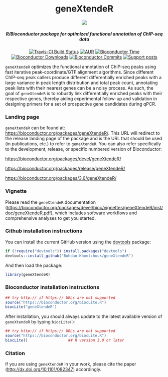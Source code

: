 <div align="center">

# geneXtendeR

<img src="https://cloud.githubusercontent.com/assets/9893806/16898879/d14647c6-4bba-11e6-93d5-90bc802ac8e9.png">

##### R/Bioconductor package for optimized functional annotation of ChIP-seq data

[![Travis-CI Build Status](https://travis-ci.org/Bohdan-Khomtchouk/geneXtendeR.svg?branch=master)](https://travis-ci.org/Bohdan-Khomtchouk/geneXtendeR)
[![AUR](https://img.shields.io/aur/license/yaourt.svg?maxAge=2592000)]()
[![Bioconductor Time](http://bioconductor.org/shields/years-in-bioc/geneXtendeR.svg)](http://bioconductor.org/packages/release/bioc/html/geneXtendeR.html "Bioconductor status")
[![Bioconductor Downloads](http://bioconductor.org/shields/downloads/geneXtendeR.svg)](http://bioconductor.org/packages/stats/bioc/geneXtendeR.html "Percentile downloads")
[![Bioconductor Commits](http://bioconductor.org/shields/commits/bioc/geneXtendeR.svg)](http://bioconductor.org/packages/release/bioc/html/geneXtendeR.html#svn_source "svn commits")
[![Support posts](http://bioconductor.org/shields/posts/geneXtendeR.svg)](https://support.bioconductor.org/t/geneXtendeR/ "Bioconductor support posts")

</div>

`geneXtendeR` optimizes the functional annotation of ChIP-seq peaks using fast iterative peak-coordinate/GTF alignment algorithms.  Since different ChIP-seq peak callers produce different differentially enriched peaks with a large variance in peak length distribution and total peak count, annotating peak lists with their nearest genes can be a noisy process.  As such, the goal of `geneXtendeR` is to robustly link differentially enriched peaks with their respective genes, thereby aiding experimental follow-up and validation in designing primers for a set of prospective gene candidates during qPCR.

### Landing page

`geneXtendeR` can be found at: https://bioconductor.org/packages/geneXtendeR/.  This URL will redirect to the release landing page of the package and is the URL that should be used (in publications, etc.) to refer to `geneXtendeR`.  You can also refer specifically to the development, release, or specific numbered version of Bioconductor:

https://bioconductor.org/packages/devel/geneXtendeR/

https://bioconductor.org/packages/release/geneXtendeR/

https://bioconductor.org/packages/3.6/geneXtendeR/

### Vignette

Please read the `geneXtendeR` documentation (https://bioconductor.org/packages/devel/bioc/vignettes/geneXtendeR/inst/doc/geneXtendeR.pdf), which includes software workflows and comprehensive analyses to get you started.

### Github installation instructions

You can install the current GitHub version using the [devtools](https://github.com/hadley/devtools) package:

```R
if (!require("devtools")) install.packages("devtools")
devtools::install_github("Bohdan-Khomtchouk/geneXtendeR")
```
And then load the package:

```R
library(geneXtendeR)
```

### Bioconductor installation instructions

```R
## try http:// if https:// URLs are not supported
source("https://bioconductor.org/biocLite.R")
biocLite("geneXtendeR")
```

After installation, you should always update to the latest available version of `geneXtendeR` by typing `biocLite()`:

```R
## try http:// if https:// URLs are not supported
source("https://bioconductor.org/biocLite.R")
biocLite()                  ## R version 3.0 or later
```

### Citation

If you are using `geneXtendeR` in your work, please cite the paper (http://dx.doi.org/10.1101/082347) accordingly.
